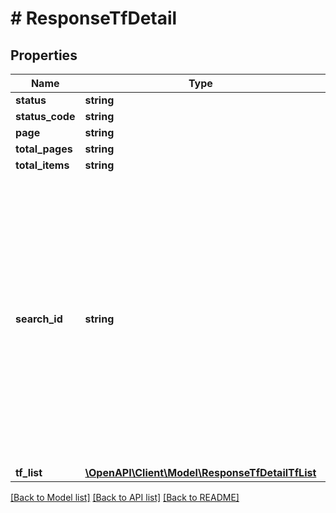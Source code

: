 # # ResponseTfDetail

## Properties

Name | Type | Description | Notes
------------ | ------------- | ------------- | -------------
**status** | **string** |  | [optional]
**status_code** | **string** |  | [optional]
**page** | **string** |  | [optional]
**total_pages** | **string** |  | [optional]
**total_items** | **string** |  | [optional]
**search_id** | **string** | searchId can be used as iterator, it will be returned in every response of this api. If you pass this parameters value (same which you get in your last response) then you dont have to send other parameters like size,page,direction &amp; property. It will return the same size/direction/property which you have used in previous request. Scroll will be enabled, only if you send valid searchId value. You will be able to use this parameter, only if you are receiving it in response | [optional]
**tf_list** | [**\OpenAPI\Client\Model\ResponseTfDetailTfList**](ResponseTfDetailTfList.md) |  | [optional]

[[Back to Model list]](../../README.md#models) [[Back to API list]](../../README.md#endpoints) [[Back to README]](../../README.md)
